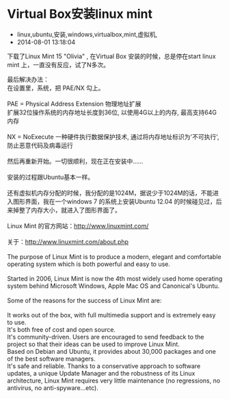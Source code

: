 # Virtual Box安装linux mint
- linux,ubuntu,安装,windows,virtualbox,mint,虚拟机,
- 2014-08-01 13:18:04



下载了Linux Mint 15 "Olivia" , 在Virtual Box 安装的时候，总是停在start linux mint 上，一直没有反应，试了N多次。<div>最后解决办法：</div><div>在设置里，系统，把 PAE/NX 勾上。&nbsp;</div><div><br /></div><div><div>PAE = Physical Address Extension 物理地址扩展</div><div>扩展32位操作系统的内存地址长度到36位, 以使用4G以上的内存, 最高支持64G内存</div><div><br /></div><div>NX = NoExecute 一种硬件执行数据保护技术, 通过将内存地址标识为'不可执行', 防止恶意代码及病毒运行</div></div><div><br /></div><div>然后再重新开始。一切很顺利，现在正在安装中……</div><div><br /></div><div>安装的过程跟Ubuntu基本一样。</div><div><br /></div><div>还有虚拟机内存分配的时候，我分配的是1024M，据说少于1024M的话，不能进入图形界面，我在一个windows 7 的系统上安装Ubuntu 12.04 的时候碰见过，后来掉整了内存大小，就进入了图形界面了。</div><div><br /></div><div>Linux Mint 的官方网站：<a href="http://www.linuxmint.com/">http://www.linuxmint.com/</a>&nbsp;&nbsp;</div><div><br /></div><div>关于：<a href="http://www.linuxmint.com/about.php">http://www.linuxmint.com/about.php</a></div><div><br /></div><div><div>The purpose of Linux Mint is to produce a modern, elegant and comfortable operating system which is both powerful and easy to use.</div><div><br /></div><div>Started in 2006, Linux Mint is now the 4th most widely used home operating system behind Microsoft Windows, Apple Mac OS and Canonical's Ubuntu.</div><div><br /></div><div>Some of the reasons for the success of Linux Mint are:</div><div><br /></div><div>It works out of the box, with full multimedia support and is extremely easy to use.</div><div>It's both free of cost and open source.</div><div>It's community-driven. Users are encouraged to send feedback to the project so that their ideas can be used to improve Linux Mint.</div><div>Based on Debian and Ubuntu, it provides about 30,000 packages and one of the best software managers.</div><div>It's safe and reliable. Thanks to a conservative approach to software updates, a unique Update Manager and the robustness of its Linux architecture, Linux Mint requires very little maintenance (no regressions, no antivirus, no anti-spyware...etc).</div></div>